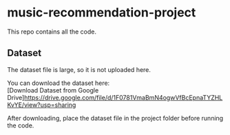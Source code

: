 # music-recommendation-project

This repo contains all the code.

## Dataset

The dataset file is large, so it is not uploaded here.

You can download the dataset here:  
[Download Dataset from Google Drive]https://drive.google.com/file/d/1F0781VmaBmN4ogwVfBcEpnaTYZHLKvYE/view?usp=sharing


After downloading, place the dataset file in the project folder before running the code.
